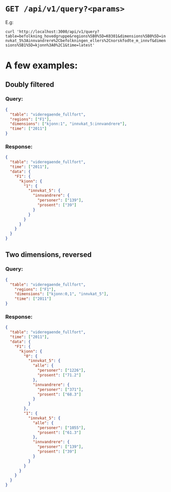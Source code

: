 
# `GET /api/v1/query?<params>`

E.g: 

`curl 'http://localhost:3000/api/v1/query?table=befolkning_hovedgruppe&regions%5B0%5D=K0301&dimensions%5B0%5D=innvkat_5%3Ainnvandrere%2Cbefolkningen_ellers%2Cnorskfodte_m_innvf&dimensions%5B1%5D=kjonn%3A0%2C1&time=latest'`

# A few examples:

## Doubly filtered

### Query:
```json
{
  "table": "videregaende_fullfort",
  "regions": ["F1"],
  "dimensions": ["kjonn:1", "innvkat_5:innvandrere"],
  "time": ["2011"]
}
```

### Response:
```json
{
  "table": "videregaende_fullfort",
  "time": ["2011"],
  "data": {
    "F1": {
      "kjonn": {
        "1": {
          "innvkat_5": {
            "innvandrere": {
              "personer": ["139"],
              "prosent": ["39"]
            }
          }
        }
      }
    }
  }
}
```


## Two dimensions, reversed

### Query:
```json
{
  "table": "videregaende_fullfort",
    "regions": ["F1"],
    "dimensions": ["kjonn:0,1", "innvkat_5"],
    "time": ["2011"]
}
```
### Response:
```json
{
  "table": "videregaende_fullfort",
  "time": ["2011"],
  "data": {
    "F1": {
      "kjonn": {
        "0": {
          "innvkat_5": {
            "alle": {
              "personer": ["1226"],
              "prosent": ["71.2"]
            },
            "innvandrere": {
              "personer": ["371"],
              "prosent": ["68.3"]
            }
          }
        },
        "1": {
          "innvkat_5": {
            "alle": {
              "personer": ["1055"],
              "prosent": ["61.3"]
            },
            "innvandrere": {
              "personer": ["139"],
              "prosent": ["39"]
            }
          }
        }
      }
    }
  }
}
```
